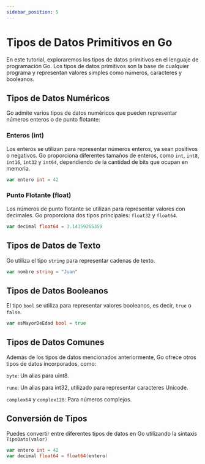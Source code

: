 ```yaml
---
sidebar_position: 5
---
```


# Tipos de Datos Primitivos en Go

En este tutorial, exploraremos los tipos de datos primitivos en el lenguaje de programación Go. Los tipos de datos primitivos son la base de cualquier programa y representan valores simples como números, caracteres y booleanos.

## Tipos de Datos Numéricos

Go admite varios tipos de datos numéricos que pueden representar números enteros o de punto flotante:

### Enteros (int)

Los enteros se utilizan para representar números enteros, ya sean positivos o negativos. Go proporciona diferentes tamaños de enteros, como `int`, `int8`, `int16`, `int32` y `int64`, dependiendo de la cantidad de bits que ocupan en memoria.

```go
var entero int = 42
```

### Punto Flotante (float)

Los números de punto flotante se utilizan para representar valores con decimales. Go proporciona dos tipos principales: `float32` y `float64`.

```go
var decimal float64 = 3.14159265359
```

## Tipos de Datos de Texto

Go utiliza el tipo `string` para representar cadenas de texto.

```go
var nombre string = "Juan"
```

## Tipos de Datos Booleanos

El tipo `bool` se utiliza para representar valores booleanos, es decir, `true` o `false`.

```go
var esMayorDeEdad bool = true
```

## Tipos de Datos Comunes

Además de los tipos de datos mencionados anteriormente, Go ofrece otros tipos de datos incorporados, como:

`byte`: Un alias para uint8.

`rune`: Un alias para int32, utilizado para representar caracteres Unicode.

`complex64` y `complex128`: Para números complejos.

## Conversión de Tipos

Puedes convertir entre diferentes tipos de datos en Go utilizando la sintaxis `TipoDato(valor)`

```go
var entero int = 42
var decimal float64 = float64(entero)
```
